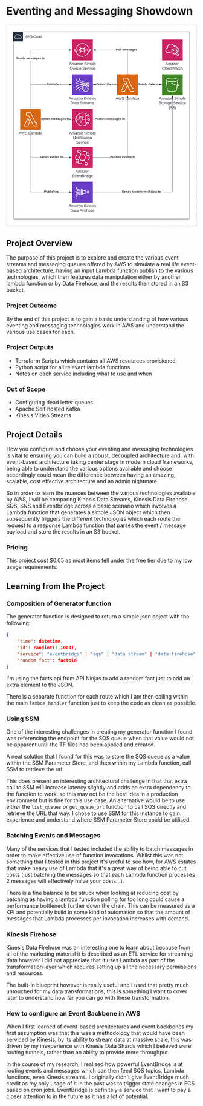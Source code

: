 # Eventing and Messaging Showdown
![Eventing Architecture](./04%20-%20Eventing%20and%20Messaging%20Showdown%20-%20Page%201.png)
## Project Overview
The purpose of this project is to explore and create the various event streams and messaging queues offered by AWS to simulate a real life event-based architecture, having an input Lambda function publish to the various technologies, which then features data manipulation either by another lambda function or by Data Firehose, and the results then stored in an S3 bucket.
### Project Outcome
By the end of this project is to gain a basic understanding of how various eventing and messaging technologies work in AWS and understand the various use cases for each.
### Project Outputs
- Terraform Scripts which contains all AWS resources provisioned
- Python script for all relevant lambda functions
- Notes on each service including what to use and when
### Out of Scope
- Configuring dead letter queues
- Apache Self hosted Kafka
- Kinesis Video Streams

## Project Details
How you configure and choose your eventing and messaging technologies is vital to ensuring you can build a robust, decoupled architecture and, with event-based architecture taking center stage in modern cloud frameworks, being able to understand the various options available and choose accordingly could mean the difference between having an amazing, scalable, cost effective architecture and an admin nightmare.

So in order to learn the nuances between the various technologies available by AWS, I will be comparing Kinesis Data Streams, Kinesis Data Firehose, SQS, SNS and Eventbridge across a basic scenario which involves a Lambda function that generates a simple JSON object which then subsequently triggers the different technologies which each route the request to a response Lambda function that parses the event / message payload and store the results in an S3 bucket.

### Pricing
This project cost $0.05 as most items fell under the free tier due to my low usage requirements.

## Learning from the Project

### Composition of Generator function
The generator function is designed to return a simple json object with the following:
```json
{
	"time": datetime,
	"id": randint(1,1000),
	"service": "eventbridge" | "sqs" | "data stream" | "data firehose",
	"random fact": factoid
}
```

I'm using the facts api from API Ninjas to add a random fact just to add an extra element to the JSON.

There is a separate function for each route which I am then calling within the main `lambda_handler` function just to keep the code as clean as possible.

### Using SSM
One of the interesting challenges in creating my generator function I found was referencing the endpoint for the SQS queue when that value would not be apparent until the TF files had been applied and created.

A neat solution that I found for this was to store the SQS queue as a value within the SSM Parameter Store, and then within my Lambda function, call SSM to retrieve the url. 

This does present an interesting architectural challenge in that that extra call to SSM will increase latency slightly and adds an extra dependency to the function to work, so this may not be the best idea in a production environment but is fine for this use case. An alternative would be to use either the `list_queues` or `get_queue_url` function to call SQS directly and retrieve the URL that way. I chose to use SSM for this instance to gain experience and understand where SSM Parameter Store could be utilised.
### Batching Events and Messages
Many of the services that I tested included the ability to batch messages in order to make effective use of function invocations. Whilst this was not something that I tested in this project it's useful to see how, for AWS estates that make heavy use of Lambda that it's a great way of being able to cut costs (just batching the messages so that each Lambda function processes 2 messages will effectively halve your costs...).

There is a fine balance to be struck when looking at reducing cost by batching as having a lambda function polling for too long could cause a performance bottleneck further down the chain. This can be measured as a KPI and potentially build in some kind of automation so that the amount of messages that Lambda processes per invocation increases with demand.

### Kinesis Firehose
Kinesis Data Firehose was an interesting one to learn about because from all of the marketing material it is described as an ETL service for streaming data however I did not appreciate that it uses Lambda as part of the transformation layer which requires setting up all the necessary permissions and resources.

The built-in blueprint however is really useful and I used that pretty much untouched for my data transformations, this is something I want to cover later to understand how far you can go with these transformation.

### How to configure an Event Backbone in AWS
When I first learned of event-based architectures and event backbones my first assumption was that this was a methodology that would have been serviced by Kinesis, by its ability to stream data at massive scale, this was driven by my inexperience with Kinesis Data Shards which I believed were routing tunnels, rather than an ability to provide more throughput.

In the course of my research, I realised how powerful EventBridge is at routing events and messages which can then feed SQS topics, Lambda functions, even Kinesis streams. I originally didn't give EventBridge much credit as my only usage of it in the past was to trigger state changes in ECS based on cron jobs. EventBridge is definitely a service that I want to pay a closer attention to in the future as it has a lot of potential.

